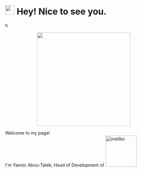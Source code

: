 <h1><img src="https://emojis.slackmojis.com/emojis/images/1531849430/4246/blob-sunglasses.gif?1531849430" width="30"/> Hey! Nice to see you.</h1>

 h
 <div id="header" align="center">
  <img src="ttps://giphy.com/gifs/telegraphcreative-technology-it-cto-S9oecmLUi26zYzrTZt" width="300"/>
</div>

<p>Welcome to my page! </br> I'm Yannic Abou-Taleb, Head of Development of    <a href="https://melibo.de"><img src="https://q7m3v8j9.rocketcdn.me/wp-content/uploads/2021/06/MicrosoftTeams-image-Kopie-2.png" width="100" alt="melibo"/></a> </p>
<br/> 
